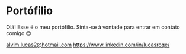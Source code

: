# Portófilio

Olá! Esse é o meu portófilio. Sinta-se à vontade para entrar em contato comigo 😊

alvim.lucas2@hotmail.com
https://www.linkedin.com/in/lucasroqe/